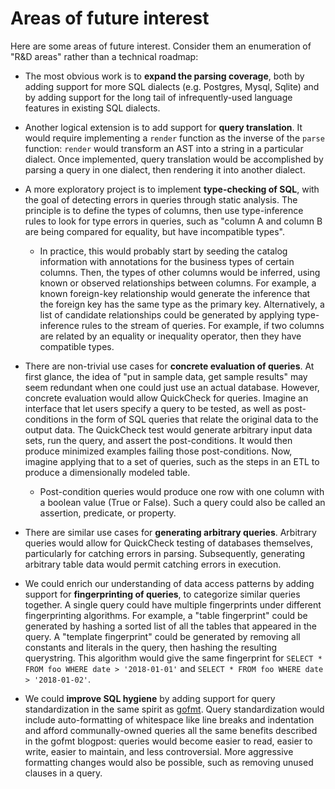 # Areas of future interest

Here are some areas of future interest. Consider them an enumeration of "R&D
areas" rather than a technical roadmap:

* The most obvious work is to **expand the parsing coverage**, both by adding
  support for more SQL dialects (e.g. Postgres, Mysql, Sqlite) and by adding
  support for the long tail of infrequently-used language features in existing
  SQL dialects.

* Another logical extension is to add support for **query translation**. It
  would require implementing a `render` function as the inverse of the `parse`
  function: `render` would transform an AST into a string in a particular
  dialect. Once implemented, query translation would be accomplished by parsing
  a query in one dialect, then rendering it into another dialect.

* A more exploratory project is to implement **type-checking of SQL**, with the
  goal of detecting errors in queries through static analysis. The principle is
  to define the types of columns, then use type-inference rules to look for
  type errors in queries, such as "column A and column B are being compared for
  equality, but have incompatible types".

  *  In practice, this would probably start by seeding the catalog information
     with annotations for the business types of certain columns. Then, the
     types of other columns would be inferred, using known or observed
     relationships between columns. For example, a known foreign-key
     relationship would generate the inference that the foreign key has the
     same type as the primary key. Alternatively, a list of candidate
     relationships could be generated by applying type-inference rules to the
     stream of queries. For example, if two columns are related by an equality
     or inequality operator, then they have compatible types.

* There are non-trivial use cases for **concrete evaluation of queries**. At
  first glance, the idea of "put in sample data, get sample results" may seem
  redundant when one could just use an actual database. However, concrete
  evaluation would allow QuickCheck for queries. Imagine an interface that let
  users specify a query to be tested, as well as post-conditions in the form of
  SQL queries that relate the original data to the output data. The QuickCheck
  test would generate arbitrary input data sets, run the query, and assert the
  post-conditions. It would then produce minimized examples failing those
  post-conditions. Now, imagine applying that to a set of queries, such as the
  steps in an ETL to produce a dimensionally modeled table.

  *  Post-condition queries would produce one row with one column with a
     boolean value (True or False). Such a query could also be called an
     assertion, predicate, or property.

* There are similar use cases for **generating arbitrary queries**. Arbitrary
  queries would allow for QuickCheck testing of databases themselves,
  particularly for catching errors in parsing. Subsequently, generating
  arbitrary table data would permit catching errors in execution.

* We could enrich our understanding of data access patterns by adding support
  for **fingerprinting of queries**, to categorize similar queries together. A
  single query could have multiple fingerprints under different fingerprinting
  algorithms. For example, a "table fingerprint" could be generated by hashing
  a sorted list of all the tables that appeared in the query. A "template
  fingerprint" could be generated by removing all constants and literals in the
  query, then hashing the resulting querystring. This algorithm would give the
  same fingerprint for `SELECT * FROM foo WHERE date > '2018-01-01'` and
  `SELECT * FROM foo WHERE date > '2018-01-02'`.

* We could **improve SQL hygiene** by adding support for query standardization
  in the same spirit as [gofmt](https://blog.golang.org/go-fmt-your-code).
  Query standardization would include auto-formatting of whitespace like line
  breaks and indentation and afford communally-owned queries all the same
  benefits described in the gofmt blogpost: queries would become easier to
  read, easier to write, easier to maintain, and less controversial. More
  aggressive formatting changes would also be possible, such as removing unused
  clauses in a query.
